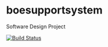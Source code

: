 # boesupportsystem
Software Design Project

[![Build Status](https://travis-ci.org/habee07/boesupportsystem.svg?branch=master)](https://travis-ci.org/habee07/boesupportsystem)
